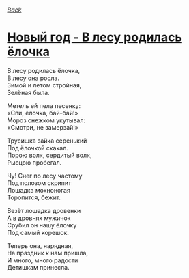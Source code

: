 ###### [Back](../Readme.md)
# [Новый год - В лесу родилась ёлочка](tabs.md)

В лесу родилась ёлочка,  
В лесу она росла.  
Зимой и летом стройная,  
Зелёная была.  

Метель ей пела песенку:  
«Спи, ёлочка, бай-бай!»  
Мороз снежком укутывал:  
«Смотри, не замерзай!»  

Трусишка зайка серенький  
Под ёлочкой скакал.  
Порою волк, сердитый волк,  
Рысцою пробегал.  

Чу! Снег по лесу частому  
Под полозом скрипит  
Лошадка мохноногая  
Торопится, бежит.  

Везёт лошадка дровенки  
А в дровнях мужичок  
Срубил он нашу ёлочку  
Под самый корешок.  

Теперь она, нарядная,  
На праздник к нам пришла,  
И много, много радости  
Детишкам принесла.  
